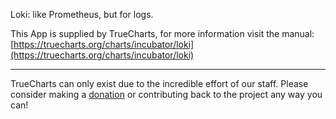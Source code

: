Loki: like Prometheus, but for logs.

This App is supplied by TrueCharts, for more information visit the manual: [https://truecharts.org/charts/incubator/loki](https://truecharts.org/charts/incubator/loki)

---

TrueCharts can only exist due to the incredible effort of our staff.
Please consider making a [donation](https://truecharts.org/sponsor) or contributing back to the project any way you can!
